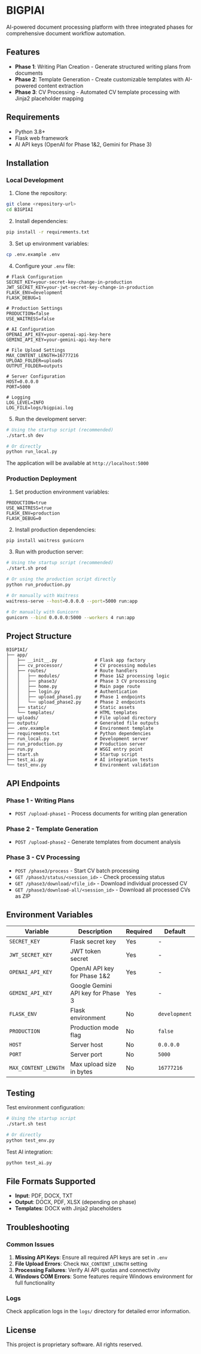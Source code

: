 # BIGPIAI

AI-powered document processing platform with three integrated phases for comprehensive document workflow automation.

## Features

- **Phase 1**: Writing Plan Creation - Generate structured writing plans from documents
- **Phase 2**: Template Generation - Create customizable templates with AI-powered content extraction
- **Phase 3**: CV Processing - Automated CV template processing with Jinja2 placeholder mapping

## Requirements

- Python 3.8+
- Flask web framework
- AI API keys (OpenAI for Phase 1&2, Gemini for Phase 3)

## Installation

### Local Development

1. Clone the repository:
```bash
git clone <repository-url>
cd BIGPIAI
```

2. Install dependencies:
```bash
pip install -r requirements.txt
```

3. Set up environment variables:
```bash
cp .env.example .env
```

4. Configure your `.env` file:
```env
# Flask Configuration
SECRET_KEY=your-secret-key-change-in-production
JWT_SECRET_KEY=your-jwt-secret-key-change-in-production
FLASK_ENV=development
FLASK_DEBUG=1

# Production Settings
PRODUCTION=false
USE_WAITRESS=false

# AI Configuration
OPENAI_API_KEY=your-openai-api-key-here
GEMINI_API_KEY=your-gemini-api-key-here

# File Upload Settings
MAX_CONTENT_LENGTH=16777216
UPLOAD_FOLDER=uploads
OUTPUT_FOLDER=outputs

# Server Configuration
HOST=0.0.0.0
PORT=5000

# Logging
LOG_LEVEL=INFO
LOG_FILE=logs/bigpiai.log
```

5. Run the development server:
```bash
# Using the startup script (recommended)
./start.sh dev

# Or directly
python run_local.py
```

The application will be available at `http://localhost:5000`

### Production Deployment

1. Set production environment variables:
```env
PRODUCTION=true
USE_WAITRESS=true
FLASK_ENV=production
FLASK_DEBUG=0
```

2. Install production dependencies:
```bash
pip install waitress gunicorn
```

3. Run with production server:
```bash
# Using the startup script (recommended)
./start.sh prod

# Or using the production script directly
python run_production.py

# Or manually with Waitress
waitress-serve --host=0.0.0.0 --port=5000 run:app

# Or manually with Gunicorn
gunicorn --bind 0.0.0.0:5000 --workers 4 run:app
```

## Project Structure

```
BIGPIAI/
├── app/
│   ├── __init__.py              # Flask app factory
│   ├── cv_processor/            # CV processing modules
│   ├── routes/                  # Route handlers
│   │   ├── modules/             # Phase 1&2 processing logic
│   │   ├── phase3/              # Phase 3 CV processing
│   │   ├── home.py              # Main page route
│   │   ├── login.py             # Authentication
│   │   ├── upload_phase1.py     # Phase 1 endpoints
│   │   └── upload_phase2.py     # Phase 2 endpoints
│   ├── static/                  # Static assets
│   └── templates/               # HTML templates
├── uploads/                     # File upload directory
├── outputs/                     # Generated file outputs
├── .env.example                 # Environment template
├── requirements.txt             # Python dependencies
├── run_local.py                 # Development server
├── run_production.py            # Production server
├── run.py                       # WSGI entry point
├── start.sh                     # Startup script
├── test_ai.py                   # AI integration tests
└── test_env.py                  # Environment validation
```

## API Endpoints

### Phase 1 - Writing Plans
- `POST /upload-phase1` - Process documents for writing plan generation

### Phase 2 - Template Generation  
- `POST /upload-phase2` - Generate templates from document analysis

### Phase 3 - CV Processing
- `POST /phase3/process` - Start CV batch processing
- `GET /phase3/status/<session_id>` - Check processing status
- `GET /phase3/download/<file_id>` - Download individual processed CV
- `GET /phase3/download-all/<session_id>` - Download all processed CVs as ZIP

## Environment Variables

| Variable | Description | Required | Default |
|----------|-------------|----------|---------|
| `SECRET_KEY` | Flask secret key | Yes | - |
| `JWT_SECRET_KEY` | JWT token secret | Yes | - |
| `OPENAI_API_KEY` | OpenAI API key for Phase 1&2 | Yes | - |
| `GEMINI_API_KEY` | Google Gemini API key for Phase 3 | Yes | - |
| `FLASK_ENV` | Flask environment | No | `development` |
| `PRODUCTION` | Production mode flag | No | `false` |
| `HOST` | Server host | No | `0.0.0.0` |
| `PORT` | Server port | No | `5000` |
| `MAX_CONTENT_LENGTH` | Max upload size in bytes | No | `16777216` |

## Testing

Test environment configuration:
```bash
# Using the startup script
./start.sh test

# Or directly
python test_env.py
```

Test AI integration:
```bash
python test_ai.py
```

## File Formats Supported

- **Input**: PDF, DOCX, TXT
- **Output**: DOCX, PDF, XLSX (depending on phase)
- **Templates**: DOCX with Jinja2 placeholders

## Troubleshooting

### Common Issues

1. **Missing API Keys**: Ensure all required API keys are set in `.env`
2. **File Upload Errors**: Check `MAX_CONTENT_LENGTH` setting
3. **Processing Failures**: Verify AI API quotas and connectivity
4. **Windows COM Errors**: Some features require Windows environment for full functionality

### Logs

Check application logs in the `logs/` directory for detailed error information.

## License

This project is proprietary software. All rights reserved.